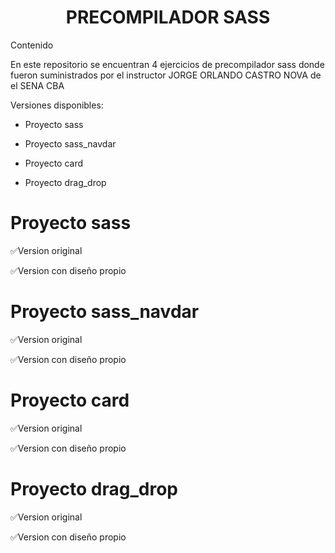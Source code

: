 <h1 align="center"> PRECOMPILADOR SASS  </h1>

Contenido

En este repositorio se encuentran  4 ejercicios de precompilador sass donde fueron suministrados por el instructor JORGE ORLANDO CASTRO NOVA de el SENA CBA 

Versiones disponibles:

* Proyecto sass

* Proyecto sass_navdar

* Proyecto card

* Proyecto drag_drop

<h1>Proyecto sass</h1>

:white_check_mark:Version original 

:white_check_mark:Version con diseño propio 

<h1>Proyecto sass_navdar</h1>

:white_check_mark:Version original 

:white_check_mark:Version con diseño propio

<h1>Proyecto card</h1>

:white_check_mark:Version original 

:white_check_mark:Version con diseño propio


<h1>Proyecto drag_drop</h1>

:white_check_mark:Version original 

:white_check_mark:Version con diseño propio
